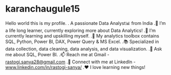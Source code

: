 # karanchaugule15
  Hello world this is my profile.
. A passionate Data Analyst📊 from India
.🔭 I’m a life long learner, currently exploring more about Data Analytics!
.🌱 I’m currently learning and upskilling myself.
.🧰 My analytics toolbox contains SQL, Python, Power BI, DAX, Power Query & MS Excel.
.📚 Specialized in data collection, data cleaning, data analysis, and data visualization.
.💬 Ask me about SQL, Power BI.
.📫 Reach me at Gmail - rastogi.sanya28@gmail.com
.🔗 Connect with me at LinkedIn - www.linkedin.com/in/rastogi-sanya/
.❤️ I love learning new things!
